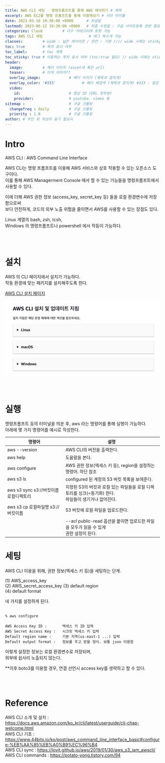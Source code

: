 ```yaml
---
title: AWS CLI 세팅 - 명령프롬프트를 통해 AWS 제어하기 # 제목
excerpt: AWS EC2를 명령 프롬프트를 통해 이용해보기 # 서브 타이틀
date: 2023-03-10 19:30:00 +0900      # 작성일
lastmod: 2023-06-12 19:30:00 +0900   # 최종 수정일 : 구글 사이트등록 관련 필요
categories: Cloud         # 다수 카테고리에 포함 가능
tags: AWS CLI 세팅                     # 태그 복수개 가능
classes:         # wide : 넓은 레이아웃 / 빈칸 : 기본 //// wide 시에는 sticky toc 불가
toc: true        # 목차 표시 여부
toc_label:       # toc 제목
toc_sticky: true # 이동하는 목차 표시 여부 (toc:true 필요) // wide 시에는 sticky toc 불가
header: 
  image:         # 헤더 이미지 (asset내 혹은 url)
  teaser:        # 티저 이미지??
  overlay_image:             # 헤더 이미지 (제목과 겹치게)
  overlay_color: '#333'            # 헤더 배경색 (제목과 겹치게) #333 : 짙은 회색
  video:
    id:                      # 영상 ID (URL 뒷부분)
    provider:                # youtube, vimeo 등
sitemap :                    # 구글 크롤링
  changefreq : daily         # 구글 크롤링
  priority : 1.0             # 구글 크롤링
author: # 주인 외 작성자 표기 필요시
---
```

<!--postNo: 20230310_002-->

# Intro

AWS CLI : AWS Command Line Interface  

AWS CLI는 명령 프롬프트를 이용해 AWS 서비스와 상호 작용할 수 있는 오픈소스 도구이다.  
이를 통해 AWS Managerment Console 에서 할 수 있는 기능들을 명령프롬프트에서  사용할 수 있다.  

이에 더해 AWS 권한 정보 (access_key, secret_key 등) 들을 로컬 환경변수에 저장함으로써  
보다 안전하게, 코드의 외부 노출 위험을 줄이면서 AWS를 사용할 수 있는 장점도 있다.  

Linux 계열의 bash, zsh, tcsh,  
Windows 의 명령프롬프트나 powershell 에서 작동이 가능하다.  


<br>
<br>

# 설치

AWS 의 CLI 페이지에서 설치가 가능하다.  
작동 환경에 맞는 패키지를 설치해주도록 한다.  

[AWS CLI 설치 페이지](https://docs.aws.amazon.com/ko_kr/cli/latest/userguide/getting-started-install.html)  

![](/assets/images/20230310_002_001.png)  

<br>
<br>

# 실행

명령프롬프트 등의 터미널을 띄운 후, aws 라는 명령어를 통해 실행이 가능하다.  
아래에 몇 가지 명령어를 예시로 작성한다.  

|명령어|설명|
|---|---|
|aws --version|AWS CLI의 버전을 출력한다.|
|aws help|도움말을 본다.|
|aws configure|AWS 권한 정보(엑세스 키 등), region을 설정하는 명령어. 하단 참조|
|aws s3 ls|configured 된 계정의 S3 버킷 목록을 보여준다.|
|aws s3 sync s3://버킷이름 로컬디렉토리|지정된 S3의 버킷과 로컬 있는 파일들을 로컬 디렉토리를 싱크(=동기화) 한다.<br>파일들이 생기거나 없어진다.|
|aws s3 cp 로컬파일명 s3://버킷이름|S3 버킷에 로컬 파일을 업로드한다.|
||--acl public-read 옵션을 붙이면 업로드한 파일을 모두가 읽을 수 있게<br>권한 설정이 된다.|


# 세팅

AWS CLI 이용을 위해, 권한 정보(엑세스 키 등)을 세팅하는 단계.  

(1) AWS_access_key  
(2) AWS_secret_access_key
(3) default region  
(4) default format  

네 가지를 설정하게 된다.

```terminal

% aws configure

AWS Access Key ID :       엑세스 키 ID 입력
AWS Secret Access Key :   시크릿 엑세스 키 입력
Default region name :     기본 지역(us-east-1 ...) 입력
Default output format :   정보를 주고 받을 형식. 보통 json 이용함

```

이렇게 설정한 정보는 로컬 환경변수로 저장되며,  
외부에 쉽사리 노출되지 않는다.  

**이후 boto3를 이용할 경우, 연결 선언시 access key를 생략하고 할 수 있다.  

<br>
<br>

# Reference

AWS CLI 소개 및 설치 : https://docs.aws.amazon.com/ko_kr/cli/latest/userguide/cli-chap-welcome.html  
AWS CLI 기초 : https://www.44bits.io/ko/post/aws_command_line_interface_basic#configure-%EB%AA%85%EB%A0%B9%EC%96%B4  
AWS CLI sync : https://lovit.github.io/aws/2019/01/30/aws_s3_iam_awscli/  
AWS CLI commands : https://potato-yong.tistory.com/94  

